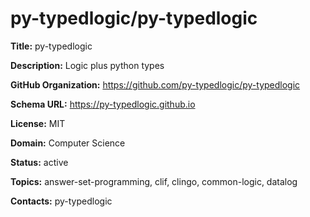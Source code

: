 # py-typedlogic/py-typedlogic

**Title:** py-typedlogic

**Description:** Logic plus python types

**GitHub Organization:** https://github.com/py-typedlogic/py-typedlogic

**Schema URL:** https://py-typedlogic.github.io

**License:** MIT

**Domain:** Computer Science

**Status:** active

**Topics:** answer-set-programming, clif, clingo, common-logic, datalog

**Contacts:** py-typedlogic